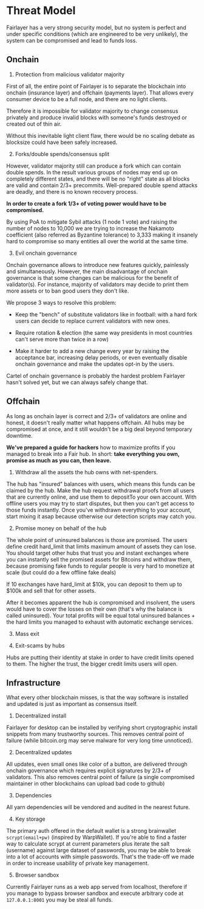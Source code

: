 # Threat Model

Fairlayer has a very strong security model, but no system is perfect and under specific conditions (which are engineered to be very unlikely), the system can be compromised and lead to funds loss.

## Onchain

1.  Protection from malicious validator majority

First of all, the entire point of Fairlayer is to separate the blockchain into onchain (insurance layer) and offchain (payments layer). That allows every consumer device to be a full node, and there are no light clients.

Therefore it is impossible for validator majority to change consensus privately and produce invalid blocks with someone's funds destroyed or created out of thin air.

Without this inevitable light client flaw, there would be no scaling debate as blocksize could have been safely increased.

2.  Forks/double spends/consensus split

However, validator majority still can produce a fork which can contain double spends. In the result various groups of nodes may end up on completely different states, and there will be no "right" state as all blocks are valid and contain 2/3+ precommits. Well-prepared double spend attacks are deadly, and there is no known recovery process.

**In order to create a fork 1/3+ of voting power would have to be compromised.**

By using PoA to mitigate Sybil attacks (1 node 1 vote) and raising the number of nodes to 10,000 we are trying to increase the Nakamoto coefficient (also referred as Byzantine tolerance) to 3,333 making it insanely hard to compromise so many entities all over the world at the same time.

3.  Evil onchain governance

Onchain governance allows to introduce new features quickly, painlessly and simultaneously. However, the main disadvantage of onchain governance is that some changes can be malicious for the benefit of validator(s). For instance, majority of validators may decide to print them more assets or to ban good users they don't like.

We propose 3 ways to resolve this problem:

- Keep the "bench" of substitute validators like in football: with a hard fork users can decide to replace current validators with new ones.

- Require rotation & election (the same way presidents in most countries can't serve more than twice in a row)

- Make it harder to add a new change every year by raising the acceptance bar, increasing delay periods, or even eventually disable onchain governance and make the updates opt-in by the users.

Cartel of onchain governance is probably the hardest problem Fairlayer hasn't solved yet, but we can always safely change that.

## Offchain

As long as onchain layer is correct and 2/3+ of validators are online and honest, it doesn't really matter what happens offchain. All hubs may be compromised at once, and it still wouldn't be a big deal beyond temporary downtime.

**We've prepared a guide for hackers** how to maximize profits if you managed to break into a Fair hub. In short: **take everything you own, promise as much as you can, then leave.**

1.  Withdraw all the assets the hub owns with net-spenders.

The hub has "insured" balances with users, which means this funds can be claimed by the hub. Make the hub request withdrawal proofs from all users that are currently online, and use them to depositTo your own account. With offline users you may try to start disputes, but then you can't get access to those funds instantly. Once you've withdrawn everything to your account, start mixing it asap because otherwise our detection scripts may catch you.

2.  Promise money on behalf of the hub

The whole point of uninsured balances is those are promised. The users define credit hard_limit that limits maximum amount of assets they can lose. You should target other hubs that trust you and instant exchanges where you can instantly sell the promised assets for Bitcoins and withdraw them, because promising fake funds to regular people is very hard to monetize at scale (but could do a few offline fake deals)

If 10 exchanges have hard_limit at $10k, you can deposit to them up to $100k and sell that for other assets.

After it becomes apparent the hub is compromised and insolvent, the users would have to cover the losses on their own (that's why the balance is called uninsured). Your total profits will be equal total uninsured balances + the hard limits you managed to exhaust with automatic exchange services.

3.  Mass exit

4)  Exit-scams by hubs

Hubs are putting their identity at stake in order to have credit limits opened to them. The higher the trust, the bigger credit limits users will open.

## Infrastructure

What every other blockchain misses, is that the way software is installed and updated is just as important as consensus itself.

1.  Decentralized install

Fairlayer for desktop can be installed by verifying short cryptographic install snippets from many trustworthy sources. This removes central point of failure (while bitcoin.org may serve malware for very long time unnoticed).

2.  Decentralized updates

All updates, even small ones like color of a button, are delivered through onchain governance which requires explicit signatures by 2/3+ of validators. This also removes central point of failure (a single compromised maintainer in other blockchains can upload bad code to github)

3.  Dependencies

All yarn dependencies will be vendored and audited in the nearest future.

4.  Key storage

The primary auth offered in the default wallet is a strong brainwallet `scrypt(email+pw)` (inspired by WarpWallet). If you're able to find a faster way to calculate scrypt at current parameters plus iterate the salt (username) against large dataset of passwords, you may be able to break into a lot of accounts with simple passwords. That's the trade-off we made in order to increase usability of private key management.

5.  Browser sandbox

Currently Fairlayer runs as a web app served from localhost, therefore if you manage to bypass browser sandbox and execute arbitrary code at `127.0.0.1:8001` you may be steal all funds.
